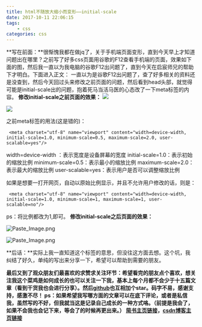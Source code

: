 ```yaml
---
title: html不随放大缩小而变形——initial-scale
date: 2017-10-11 22:06:15
tags:
    - css
categories: css
---
```

**写在前面：**很惭愧我都在做jq了，关于手机端页面变形，直到今天早上才知道问题出在哪里？之前写了好多css页面用谷歌的F12查看手机端的页面，效果如下面的图，然后我一直以为我电脑的谷歌F12出问题了，直到今天在启宸师兄的帮助下才明白。下面进入正文：
一直以为是谷歌F12出问题了，查了好多相关的资料还是没查到，然后今天回过头来修改之前页面的问题，然后看到head头部，就觉得可能是initial-scale出的问题，抱着死马当活马医的心态改了一下meta标签的内容。
**修改initial-scale之前页面的效果：**
![](https://github.com/OBKoro1/articleImg_src/blob/master/weibo_img_move/undefined?raw=true?raw=true)

![](https://github.com/OBKoro1/articleImg_src/blob/master/weibo_img_move/undefined?raw=true?raw=true)

之前meta标签的用法(这是错的)：
````
 <meta charset="utf-8" name="viewport" content="width=device-width, initial-scale=1.0, minimum-scale=0.5, maximum-scale=2.0, user-scalable=yes"/>
````
width=device-width ：表示宽度是设备屏幕的宽度
initial-scale=1.0：表示初始的缩放比例
minimum-scale=0.5：表示最小的缩放比例
maximum-scale=2.0：表示最大的缩放比例
user-scalable=yes：表示用户是否可以调整缩放比例

如果是想要一打开网页，自动以原始比例显示，并且不允许用户修改的话，则是：
````
 <meta charset="utf-8" name="viewport" content="width=device-width, initial-scale=1.0, minimum-scale=1, maximum-scale=1, user-scalable=no"/>
````
ps：将比例都改为1,即可。
**修改initial-scale之后页面的效果：**

![Paste_Image.png](https://github.com/OBKoro1/articleImg_src/blob/master/weibo_img_move/undefined?raw=true?raw=true)


![Paste_Image.png](https://github.com/OBKoro1/articleImg_src/blob/master/weibo_img_move/undefined?raw=true?raw=true)

**后话：**实际上我一直知道这个标签的意思，但没往这方面去想。这个坑，我纠结了好久，单纯的写出来分享一下，希望可以帮助到需要的朋友。

**最后又到了观众朋友们最喜欢的求赞求关注环节：**希望看完的朋友点个喜欢，想关注我这个菜鸡是如何成长的也可以关注一下我，基本上每个月都不会少于十五篇文章（看到干货我也会进行分享）。然后[github](https://github.com/OBKoro1?tab=following)也互相加个star。码字不易，感谢支持，感激不尽！
**ps**：如果希望我写哪方面的文章可以在底下评论，或者是私信我，虽然写的不好，但我就当这是记录自己成长的一种方式咯。（前提是我会了，如果不会我也会记下来，等会了的时候再更出来。）
[简书主页链接](http://www.jianshu.com/u/8d1dd8c80f06)，**[csdn博客主页链接](http://blog.csdn.net/OBKoro1?skin=dark1)**